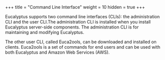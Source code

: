+++
title = "Command Line Interface"
weight = 10
hidden = true
+++

Eucalyptus supports two command line interfaces (CLIs): the administration CLI and the user CLI.The administration CLI is installed when you install Eucalyptus server-side components. The administration CLI is for maintaining and modifying Eucalyptus. 

The other user CLI, called Euca2ools, can be downloaded and installed on clients. Euca2ools is a set of commands for end users and can be used with both Eucalyptus and Amazon Web Services (AWS). 

